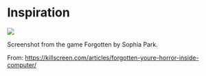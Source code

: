 # Inspiration

![](https://db-feed.s3.amazonaws.com/legacy/snek.gif)

Screenshot from the game Forgotten by Sophia Park.

From: https://killscreen.com/articles/forgotten-youre-horror-inside-computer/